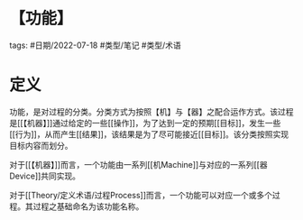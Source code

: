 # 【功能】

tags: #日期/2022-07-18 #类型/笔记 #类型/术语 



# 定义

功能，是对过程的分类。分类方式为按照【机】与【器】之配合运作方式。该过程是[[【机器】]]通过给定的一些[[操作]]，为了达到一定的预期[[目标]]，发生一些[[行为]]，从而产生[[结果]]，该结果是为了尽可能接近[[目标]]。该分类按照实现目标内容而划分。

对于[[【机器】]]而言，一个功能由一系列[[机Machine]]与对应的一系列[[器Device]]共同实现。

对于[[Theory/定义术语/过程Process]]而言，一个功能可以对应一个或多个过程。其过程之基础命名为该功能名称。
